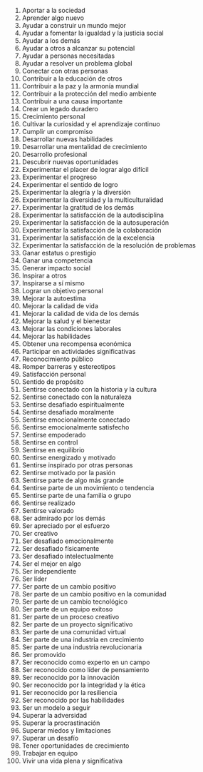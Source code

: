 01. Aportar a la sociedad
02. Aprender algo nuevo
03. Ayudar a construir un mundo mejor
04. Ayudar a fomentar la igualdad y la justicia social
05. Ayudar a los demás
06. Ayudar a otros a alcanzar su potencial
07. Ayudar a personas necesitadas
08. Ayudar a resolver un problema global
09. Conectar con otras personas
10. Contribuir a la educación de otros
11. Contribuir a la paz y la armonía mundial
12. Contribuir a la protección del medio ambiente
13. Contribuir a una causa importante
14. Crear un legado duradero
15. Crecimiento personal
16. Cultivar la curiosidad y el aprendizaje continuo
17. Cumplir un compromiso
18. Desarrollar nuevas habilidades
19. Desarrollar una mentalidad de crecimiento
20. Desarrollo profesional
21. Descubrir nuevas oportunidades
22. Experimentar el placer de lograr algo difícil
23. Experimentar el progreso
24. Experimentar el sentido de logro
25. Experimentar la alegría y la diversión
26. Experimentar la diversidad y la multiculturalidad
27. Experimentar la gratitud de los demás
28. Experimentar la satisfacción de la autodisciplina
29. Experimentar la satisfacción de la autosuperación
30. Experimentar la satisfacción de la colaboración
31. Experimentar la satisfacción de la excelencia
32. Experimentar la satisfacción de la resolución de problemas
33. Ganar estatus o prestigio
34. Ganar una competencia
35. Generar impacto social
36. Inspirar a otros
37. Inspirarse a sí mismo
38. Lograr un objetivo personal
39. Mejorar la autoestima
40. Mejorar la calidad de vida
41. Mejorar la calidad de vida de los demás
42. Mejorar la salud y el bienestar
43. Mejorar las condiciones laborales
44. Mejorar las habilidades
45. Obtener una recompensa económica
46. Participar en actividades significativas
47. Reconocimiento público
48. Romper barreras y estereotipos
49. Satisfacción personal
50. Sentido de propósito
51. Sentirse conectado con la historia y la cultura
52. Sentirse conectado con la naturaleza
53. Sentirse desafiado espiritualmente
54. Sentirse desafiado moralmente
55. Sentirse emocionalmente conectado
56. Sentirse emocionalmente satisfecho
57. Sentirse empoderado
58. Sentirse en control
59. Sentirse en equilibrio
60. Sentirse energizado y motivado
61. Sentirse inspirado por otras personas
62. Sentirse motivado por la pasión
63. Sentirse parte de algo más grande
64. Sentirse parte de un movimiento o tendencia
65. Sentirse parte de una familia o grupo
66. Sentirse realizado
67. Sentirse valorado
68. Ser admirado por los demás
69. Ser apreciado por el esfuerzo
70. Ser creativo
71. Ser desafiado emocionalmente
72. Ser desafiado físicamente
73. Ser desafiado intelectualmente
74. Ser el mejor en algo
75. Ser independiente
76. Ser líder
77. Ser parte de un cambio positivo
78. Ser parte de un cambio positivo en la comunidad
79. Ser parte de un cambio tecnológico
80. Ser parte de un equipo exitoso
81. Ser parte de un proceso creativo
82. Ser parte de un proyecto significativo
83. Ser parte de una comunidad virtual
84. Ser parte de una industria en crecimiento
85. Ser parte de una industria revolucionaria
86. Ser promovido
87. Ser reconocido como experto en un campo
88. Ser reconocido como líder de pensamiento
89. Ser reconocido por la innovación
90. Ser reconocido por la integridad y la ética
91. Ser reconocido por la resiliencia
92. Ser reconocido por las habilidades
93. Ser un modelo a seguir
94. Superar la adversidad
95. Superar la procrastinación
96. Superar miedos y limitaciones
97. Superar un desafío
98. Tener oportunidades de crecimiento
99. Trabajar en equipo
100. Vivir una vida plena y significativa